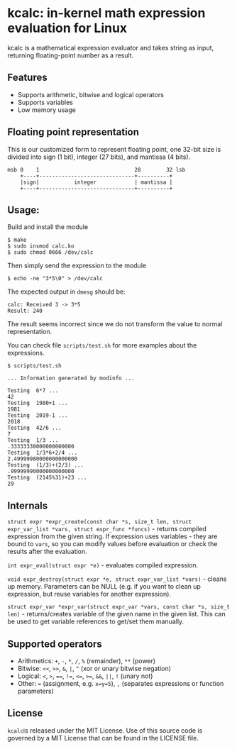 # kcalc: in-kernel math expression evaluation for Linux

kcalc is a mathematical expression evaluator and takes string as
input, returning floating-point number as a result.

## Features

* Supports arithmetic, bitwise and logical operators
* Supports variables
* Low memory usage

## Floating point representation

This is our customized form to represent floating point, one 32-bit size
is divided into sign (1 bit), integer (27 bits), and mantissa (4 bits).

```
msb 0    1                              28        32 lsb
    +----+------------------------------+----------+
    |sign|           integer            | mantissa |
    +----+------------------------------+----------+
```

## Usage:

Build and install the module

```shell
$ make
$ sudo insmod calc.ko
$ sudo chmod 0666 /dev/calc
```

Then simply send the expression to the module

```shell
$ echo -ne "3*5\0" > /dev/calc
```

The expected output in `dmesg` should be:

```shell
calc: Received 3 -> 3*5
Result: 240
```

The result seems incorrect since we do not transform the value to normal representation.

You can check file `scripts/test.sh` for more examples about the expressions.

```shell
$ scripts/test.sh

... Information generated by modinfo ...

Testing  6*7 ...
42
Testing  1980+1 ...
1981
Testing  2019-1 ...
2018
Testing  42/6 ...
7
Testing  1/3 ...
.33333330000000000000
Testing  1/3*6+2/4 ...
2.49999980000000000000
Testing  (1/3)+(2/3) ...
.99999990000000000000
Testing  (2145%31)+23 ...
29
```

## Internals

`struct expr *expr_create(const char *s, size_t len, struct expr_var_list
*vars, struct expr_func *funcs)` - returns compiled expression from the given
string. If expression uses variables - they are bound to `vars`, so you can
modify values before evaluation or check the results after the evaluation.

`int expr_eval(struct expr *e)` - evaluates compiled expression.

`void expr_destroy(struct expr *e, struct expr_var_list *vars)` - cleans up
memory. Parameters can be NULL (e.g. if you want to clean up expression, but
reuse variables for another expression).

`struct expr_var *expr_var(struct expr_var *vars, const char *s, size_t len)` -
returns/creates variable of the given name in the given list. This can be used
to get variable references to get/set them manually.

## Supported operators

* Arithmetics: `+`, `-`, `*`, `/`, `%` (remainder), `**` (power)
* Bitwise: `<<`, `>>`, `&`, `|`, `^` (xor or unary bitwise negation)
* Logical: `<`, `>`, `==`, `!=`, `<=`, `>=`, `&&`, `||`, `!` (unary not)
* Other: `=` (assignment, e.g. `x=y=5`), `,` (separates expressions or function parameters)

## License

`kcalc`is released under the MIT License. Use of this source code is governed by
a MIT License that can be found in the LICENSE file.
